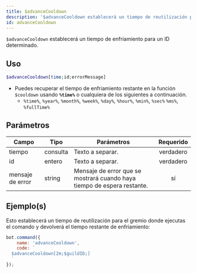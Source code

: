 ```yaml
---
title: $advanceCooldown
description: '$advanceCooldown establecerá un tiempo de reutilización para un ID dado.'
id: advanceCooldown
---
```


`$advanceCooldown` establecerá un tiempo de enfriamiento para un ID determinado.

## Uso

```php
$advanceCooldown[time;id;errorMessage]
```

* Puedes recuperar el tiempo de enfriamiento restante en la función `$cooldown` usando **`%time%`** o cualquiera de los siguientes a continuación.
    * `%time%`, `%year%`, `%month%`, `%week%`, `%day%`, `%hour%`, `%min%`, `%sec%` `%ms%`, `%fullTime%`

## Parámetros

| Campo            | Tipo     | Parámetros                                                              | Requerido |
| ---------------- | -------- | ----------------------------------------------------------------------- |:---------:|
| tiempo           | consulta | Texto a separar.                                                        | verdadero |
| id               | entero   | Texto a separar.                                                        | verdadero |
| mensaje de error | string   | Mensaje de error que se mostrará cuando haya tiempo de espera restante. |    sí     |

## Ejemplo(s)

Esto establecerá un tiempo de reutilización para el gremio donde ejecutas el comando y devolverá el tiempo restante de enfriamiento:

```javascript
bot.command({
    name: 'advanceCooldown',
    code: `
  $advanceCooldown[2m;$guildID;]
  `
});
```
